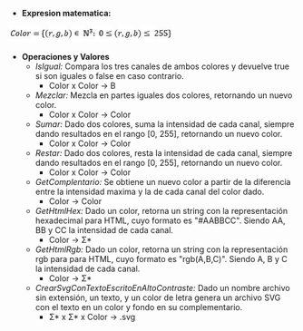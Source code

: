 * **Expresion matematica:**

![](https://github.com/maticosen/AED/blob/master/Otros/04_Lex.JPG)

* **Operaciones y Valores**
  - *IsIgual:* Compara los tres canales de ambos colores y devuelve true si son iguales o false en caso contrario. 
      * Color x Color -> B
  - *Mezclar:* Mezcla en partes iguales dos colores, retornando un nuevo color.
      * Color x Color -> Color
  - *Sumar:* Dado dos colores, suma la intensidad de cada canal, siempre dando resultados en el rango [0, 255], retornando un nuevo color.
      * Color x Color -> Color
  - *Restar:* Dado dos colores, resta la intensidad de cada canal, siempre dando resultados en el rango [0, 255], retornando un nuevo color.
      * Color x Color -> Color
  - *GetComplentario:* Se obtiene un nuevo color a partir de la diferencia entre la intensidad maxima y la de cada canal del color dado.
      * Color -> Color
  - *GetHtmlHex:* Dado un color, retorna un string con la representación hexadecimal para HTML, cuyo formato es "#AABBCC". Siendo AA, BB y CC la intensidad de cada canal.
    * Color -> Σ*
  - *GetHtmlRgb:* Dado un color, retorna un string con la representación rgb para para HTML, cuyo formato es "rgb(A,B,C)". Siendo A, B y C la intensidad de cada canal.
    * Color -> Σ*
  - *CrearSvgConTextoEscritoEnAltoContraste:* Dado un nombre archivo sin extensión, un texto, y un color de letra genera un archivo SVG con el texto en un color y fondo en su complementario.
    * Σ* x Σ* x Color -> .svg
